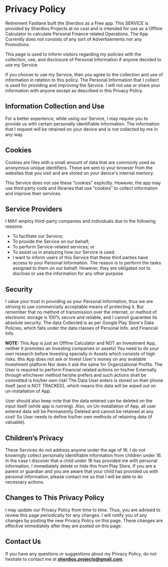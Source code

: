 # Privacy Policy
Retirement Fastlane built the Sherdios as a Free app. This SERVICE is provided by Sherdios Projects at no cost and is intended for use as a Offline Calculator to calculate Personal Finance related Operations. The App Currently does not consists of any sort of Advertisements nor any Promotions.

This page is used to inform visitors regarding my policies with the collection, use, and disclosure of Personal Information if anyone decided to use my Service.

If you choose to use my Service, then you agree to the collection and use of information in relation to this policy. The Personal Information that I collect is used for providing and improving the Service. I will not use or share your information with anyone except as described in this Privacy Policy.

## Information Collection and Use

For a better experience, while using our Service, I may require you to provide us with certain personally identifiable information. The information that I request will be retained on your device and is not collected by me in any way.

## Cookies

Cookies are files with a small amount of data that are commonly used as anonymous unique identifiers. These are sent to your browser from the websites that you visit and are stored on your device's internal memory.

This Service does not use these “cookies” explicitly. However, the app may use third party code and libraries that use “cookies” to collect information and improve their services.

## Service Providers

I MAY employ third-party companies and individuals due to the following reasons:

* To facilitate our Service;
* To provide the Service on our behalf;
* To perform Service-related services; or
* To assist us in analyzing how our Service is used.
* I want to inform users of this Service that these third parties have access to your Personal Information. The reason is to perform the tasks assigned to them on our behalf. However, they are obligated not to disclose or use the information for any other purpose.

## Security

I value your trust in providing us your Personal Information, thus we are striving to use commercially acceptable means of protecting it. But remember that no method of transmission over the internet, or method of electronic storage is 100% secure and reliable, and I cannot guarantee its absolute security. The data Collected is as per Google Play Store's Data Policies, which falls under the data classes of Personal Info. and Financial Info.

**NOTE:** This App is just an Offline Calculator and NOT an Investment App, neither it promotes an Investing companies or assets! You need to do your own research before Investing specially in Assets which consists of high risks. this App does not ask or Invest User's money on any available Investment platform Nor does it ask the same for Organizational Profits. The User is required to perform Financial related actions on his/her Externally through whichever method he/she prefers and such actions shall be committed is his/her own risk! The Data User enters is stored on their phone itself (and is NOT TRACKED), which means this data will be wiped out on un-installation of App.

User should also keep note that the data entered can be deleted on the input itself (while app is running). Also, on Un-installation of App, all user entered data will be Permanently Deleted and cannot be retained at any cost! So User needs to define his/her own methods of retaining data (if valuable).

## Children’s Privacy

These Services do not address anyone under the age of 16. I do not knowingly collect personally identifiable information from children under 16. In the case I discover that a child under 16 has provided me with personal information, I immediately delete or hide this from Play Store. If you are a parent or guardian and you are aware that your child has provided us with personal information, please contact me so that I will be able to do necessary actions.

## Changes to This Privacy Policy

I may update our Privacy Policy from time to time. Thus, you are advised to review this page periodically for any changes. I will notify you of any changes by posting the new Privacy Policy on this page. These changes are effective immediately after they are posted on this page.

## Contact Us

If you have any questions or suggestions about my Privacy Policy, do not hesitate to contact me at **sherdios.projects@gmail.com**.

